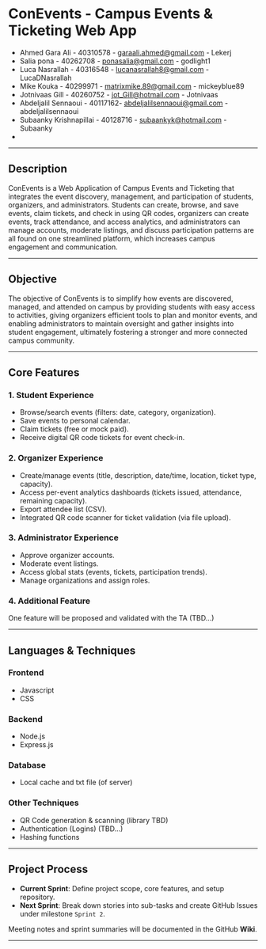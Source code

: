 # ConEvents - Campus Events & Ticketing Web App

- Ahmed Gara Ali - 40310578 - garaali.ahmed@gmail.com - Lekerj
- Salia pona - 40262708 - ponasalia@gmail.com - godlight1
- Luca Nasrallah - 40316548 - lucanasrallah8@gmail.com - LucaDNasrallah
- Mike Kouka - 40299971 - matrixmike.89@gmail.com - mickeyblue89
- Jotnivaas Gill - 40260752 - jot_Gill@hotmail.com - Jotnivaas
- Abdeljalil Sennaoui - 40117162- abdeljalilsennaoui@gmail.com - abdeljalilsennaoui
- Subaanky Krishnapillai - 40128716 - subaankyk@hotmail.com - Subaanky
-

---

## Description

ConEvents is a Web Application of Campus Events and Ticketing that integrates the event discovery, management, and participation of students, organizers, and administrators. Students can create, browse, and save events, claim tickets, and check in using QR codes, organizers can create events, track attendance, and access analytics, and administrators can manage accounts, moderate listings, and discuss participation patterns are all found on one streamlined platform, which increases campus engagement and communication.

---

## Objective
The objective of ConEvents is to simplify how events are discovered, managed, and attended on campus by providing students with easy access to activities, giving organizers efficient tools to plan and monitor events, and enabling administrators to maintain oversight and gather insights into student engagement, ultimately fostering a stronger and more connected campus community.

---

## Core Features

### 1. Student Experience
- Browse/search events (filters: date, category, organization).  
- Save events to personal calendar.  
- Claim tickets (free or mock paid).  
- Receive digital QR code tickets for event check-in.  

### 2. Organizer Experience
- Create/manage events (title, description, date/time, location, ticket type, capacity).  
- Access per-event analytics dashboards (tickets issued, attendance, remaining capacity).  
- Export attendee list (CSV).  
- Integrated QR code scanner for ticket validation (via file upload).  

### 3. Administrator Experience
- Approve organizer accounts.  
- Moderate event listings.  
- Access global stats (events, tickets, participation trends).  
- Manage organizations and assign roles.  

### 4. Additional Feature
One feature will be proposed and validated with the TA (TBD...)

---

## Languages & Techniques  

### Frontend
- Javascript 
- CSS
### Backend
- Node.js  
- Express.js  

### Database
-  Local cache and txt file (of server)

### Other Techniques
- QR Code generation & scanning (library TBD)  
- Authentication (Logins) (TBD...)
- Hashing functions

---

## Project Process
- **Current Sprint**: Define project scope, core features, and setup repository.  
- **Next Sprint**: Break down stories into sub-tasks and create GitHub Issues under milestone `Sprint 2`.  

Meeting notes and sprint summaries will be documented in the GitHub **Wiki**.  

---
